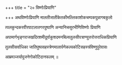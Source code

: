 +++
title = "२० विष्णोःप्रियाणि"

+++
अथविष्णोःप्रियाणि मालतीजातीकेतकीमल्लिकाशोकचम्पकपुन्नागबकुलो

त्पलकुन्दकरवीरपाटलातगरपुष्पाणि अन्यानिचसुरभीणिविष्णोः प्रियाणि

अपामार्गभृङ्गराजखदिरशमीदूर्वाकुशदमनबिल्वतुलसीपत्राण्युत्तरोत्तराधिकप्रियाणि

तुलसीसर्वाधिका जातिपुष्पसहस्त्रेणमालार्पणेकल्पकोटिसहस्त्रंविष्णुपुरेवासः

आम्रमञ्जर्यापूजनेगोकोटिदानफलम् ॥
